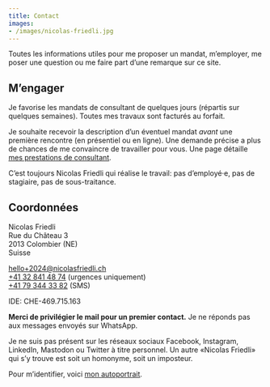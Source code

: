 ```yaml
---
title: Contact
images:
- /images/nicolas-friedli.jpg
---
```


Toutes les informations utiles pour me proposer un mandat, m’employer, me poser une question ou me faire part d’une remarque sur ce site.

## M’engager

Je favorise les mandats de consultant de quelques jours (répartis sur quelques semaines). Toutes mes travaux sont facturés au forfait.

Je souhaite recevoir la description d’un éventuel mandat *avant* une première rencontre (en présentiel ou en ligne). Une demande précise a plus de chances de me convaincre de travailler pour vous. Une page détaille [mes prestations de consultant](/prestations/).

C’est toujours Nicolas Friedli qui réalise le travail: pas d’employé·e, pas de stagiaire, pas de sous-traitance.

## Coordonnées

Nicolas Friedli  
Rue du Château 3  
2013 Colombier (NE)  
Suisse

[hello+2024@nicolasfriedli.ch](mailto:hello+2024@nicolasfriedli.ch)  
[+41 32 841 48 74](tel:+41328414874) (urgences uniquement)  
[+41 79 344 33 82](tel:+41793443382) (SMS)

IDE: CHE-469.715.163

**Merci de privilégier le mail pour un premier contact.** Je ne réponds pas aux messages envoyés sur WhatsApp. 

Je ne suis pas présent sur les réseaux sociaux Facebook, Instagram, LinkedIn, Mastodon ou Twitter à titre personnel. Un autre «Nicolas Friedli» qui s’y trouve est soit un homonyme, soit un imposteur.

Pour m’identifier, voici [mon autoportrait](/images/nicolas-friedli.jpg "Autoportrait de Nicolas Friedli").
